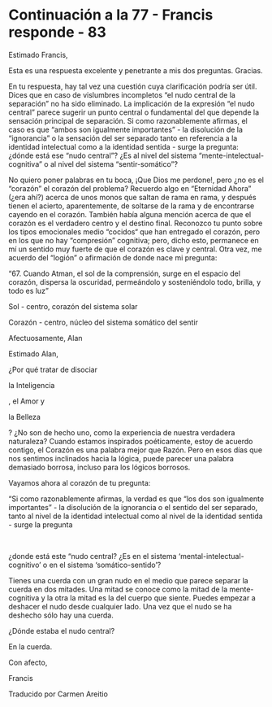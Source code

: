 # Continuación a la 77 - Francis responde - 83

Estimado Francis,&nbsp;

Esta es una respuesta excelente y penetrante a mis dos preguntas. Gracias.

En tu respuesta, hay tal vez una cuesti&oacute;n cuya clarificaci&oacute;n podr&iacute;a ser &uacute;til. Dices que en caso de vislumbres incompletos &ldquo;el nudo central de la separaci&oacute;n&rdquo; no ha sido eliminado. La implicaci&oacute;n de la expresi&oacute;n &ldquo;el nudo central&rdquo; parece sugerir un punto central o fundamental del que depende la sensaci&oacute;n principal de separaci&oacute;n. Si como razonablemente afirmas, el caso es que &ldquo;ambos son igualmente importantes&rdquo; - la disoluci&oacute;n de la &ldquo;ignorancia&rdquo; o la sensaci&oacute;n del ser separado tanto en referencia a la identidad intelectual como a la identidad sentida - surge la pregunta: &iquest;d&oacute;nde est&aacute; ese &ldquo;nudo central&rdquo;? &iquest;Es al nivel del sistema &ldquo;mente-intelectual-cognitiva&rdquo; o al nivel del sistema &ldquo;sentir-som&aacute;tico&rdquo;?

No quiero poner palabras en tu boca, &iexcl;Que Dios me perdone!, pero &iquest;no es el &ldquo;coraz&oacute;n&rdquo; el coraz&oacute;n del problema? Recuerdo algo en &ldquo;Eternidad Ahora&rdquo; (&iquest;era ah&iacute;?) acerca de unos monos que saltan de rama en rama, y despu&eacute;s tienen el acierto, aparentemente, de soltarse de la rama y de encontrarse cayendo en el coraz&oacute;n. Tambi&eacute;n hab&iacute;a alguna menci&oacute;n acerca de que el coraz&oacute;n es el verdadero centro y el destino final. Reconozco tu punto sobre los tipos emocionales medio &ldquo;cocidos&ldquo; que han entregado el coraz&oacute;n, pero en los que no hay &ldquo;compresi&oacute;n&rdquo; cognitiva; pero, dicho esto, permanece en m&iacute; un sentido muy fuerte de que el coraz&oacute;n es clave y central. Otra vez, me acuerdo del &ldquo;logi&oacute;n&rdquo; o afirmaci&oacute;n de donde nace mi pregunta:

&ldquo;67. Cuando Atman, el sol de la comprensi&oacute;n, surge en el espacio del coraz&oacute;n, dispersa la oscuridad, perme&aacute;ndolo y sosteni&eacute;ndolo todo, brilla, y todo es luz&rdquo;

Sol - centro, coraz&oacute;n del sistema solar

Coraz&oacute;n - centro, n&uacute;cleo del sistema som&aacute;tico del sentir

Afectuosamente, Alan

Estimado Alan,

&iquest;Por qu&eacute; tratar de disociar 

la Inteligencia

, el Amor y 

la Belleza

? &iquest;No son de hecho uno, como la experiencia de nuestra verdadera naturaleza? Cuando estamos inspirados po&eacute;ticamente, estoy de acuerdo contigo, el Coraz&oacute;n es una palabra mejor que Raz&oacute;n. Pero en esos d&iacute;as que nos sentimos inclinados hacia la l&oacute;gica, puede parecer una palabra demasiado borrosa, incluso para los l&oacute;gicos borrosos.

Vayamos ahora al coraz&oacute;n de tu pregunta:

&ldquo;Si como razonablemente afirmas, la verdad es que &ldquo;los dos son igualmente importantes&rdquo; - la disoluci&oacute;n de la ignorancia o el sentido del ser separado, tanto al nivel de la identidad intelectual como al nivel de la identidad sentida - surge la pregunta

&nbsp; 

&iquest;donde est&aacute; este &ldquo;nudo central? &iquest;Es en el sistema &lsquo;mental-intelectual-cognitivo&rsquo; o en el sistema &lsquo;som&aacute;tico-sentido&rsquo;?

Tienes una cuerda con un gran nudo en el medio que parece separar la cuerda en dos mitades. Una mitad se conoce como la mitad de la mente-cognitiva y la otra la mitad es la del cuerpo que siente. Puedes empezar a deshacer el nudo desde cualquier lado. Una vez que el nudo se ha deshecho s&oacute;lo hay una cuerda. 

&iquest;D&oacute;nde estaba el nudo central?

En la cuerda.

Con afecto, 

Francis

Traducido por Carmen Areitio

